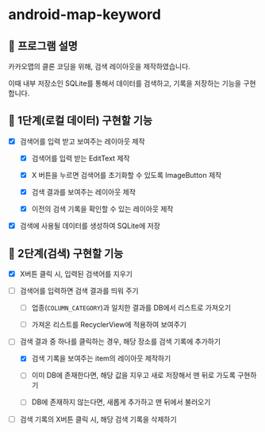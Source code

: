 # android-map-keyword

## 📄 프로그램 설명

카카오맵의 클론 코딩을 위해, 검색 레이아웃을 제작하였습니다.

이때 내부 저장소인 SQLite를 통해서 데이터를 검색하고, 기록을 저장하는 기능을 구현합니다.

## 🎯 1단계(로컬 데이터) 구현할 기능

- [X] 검색어를 입력 받고 보여주는 레이아웃 제작

    - [X] 검색어를 입력 받는 EditText 제작

    - [X] X 버튼을 누르면 검색어를 초기화할 수 있도록 ImageButton 제작

    - [X] 검색 결과를 보여주는 레이아웃 제작

    - [X] 이전의 검색 기록을 확인할 수 있는 레이아웃 제작

- [X] 검색에 사용될 데이터를 생성하여 SQLite에 저장

## 🎯 2단계(검색) 구현할 기능

- [X] X버튼 클릭 시, 입력된 검색어를 지우기

- [ ] 검색어를 입력하면 검색 결과를 띄워 주기

  - [ ] 업종(`COLUMN_CATEGORY`)과 일치한 결과를 DB에서 리스트로 가져오기

  - [ ] 가져온 리스트를 RecyclerView에 적용하여 보여주기

- [ ] 검색 결과 중 하나를 클릭하는 경우, 해당 장소를 검색 기록에 추가하기

  - [X] 검색 기록을 보여주는 item의 레이아웃 제작하기

  - [ ] 이미 DB에 존재한다면, 해당 값을 지우고 새로 저장해서 맨 뒤로 가도록 구현하기

  - [ ] DB에 존재하지 않는다면, 새롭게 추가하고 맨 뒤에서 불러오기

- [ ] 검색 기록의 X버튼 클릭 시, 해당 검색 기록을 삭제하기